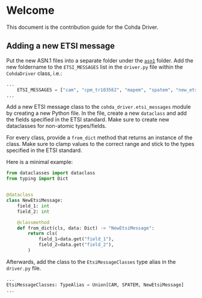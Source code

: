 # Welcome

This document is the contribution guide for the Cohda Driver.

## Adding a new ETSI message

Put the new ASN.1 files into a separate folder under the [`asn1`](asn1/) folder. Add the new
foldername to the `ETSI_MESSAGES` list in the `driver.py` file within the `CohdaDriver` class, i.e.:

```python
...
    ETSI_MESSAGES = ["cam", "cpm_tr103562", "mapem", "spatem", "new_etsi_msg"]
...
```

Add a new ETSI message class to the `cohda_driver.etsi_messages` module by creating a new Python
file. In the file, create a new `dataclass` and add the fields specified in the ETSI standard. Make
sure to create new dataclasses for non-atomic types/fields.

For every class, provide a `from_dict` method that returns an instance of the class. Make sure to
clamp values to the correct range and stick to the types specified in the ETSI standard.

Here is a minimal example:

```python
from dataclasses import dataclass
from typing import Dict


@dataclass
class NewEtsiMessage:
    field_1: int
    field_2: int

    @classmethod
    def from_dict(cls, data: Dict) -> "NewEtsiMessage":
        return cls(
            field_1=data.get("field_1"),
            field_2=data.get("field_2"),
        )
```

Afterwards, add the class to the `EtsiMessageClasses` type alias in the `driver.py` file.

```python
...
EtsiMessageClasses: TypeAlias = Union[CAM, SPATEM, NewEtsiMessage]
...
```


